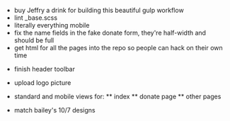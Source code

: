 - buy Jeffry a drink for building this beautiful gulp workflow
- lint _base.scss
- literally everything mobile
- fix the name fields in the fake donate form, they're half-width and should be full
- get html for all the pages into the repo so people can hack on their own time

* finish header toolbar
* upload logo picture

* standard and mobile views for:
** index
** donate page 
** other pages

* match bailey's 10/7 designs
